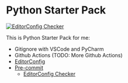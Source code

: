 # Python Starter Pack

[![EditorConfig Checker](https://github.com/andesviktor/python-starter-pack/actions/workflows/editorconfig.yml/badge.svg?branch=main)](https://github.com/andesviktor/python-starter-pack/actions/workflows/editorconfig.yml)

This is Python Starter Pack for me:

- Gitignore with VSCode and PyCharm
- Github Actions (TODO: More Github Actions)
- [EditorConfig](https://editorconfig.org/)
- [Pre-commit](https://pre-commit.com/)
	- [EditorConfig Checker](https://github.com/editorconfig-checker/editorconfig-checker.python)
